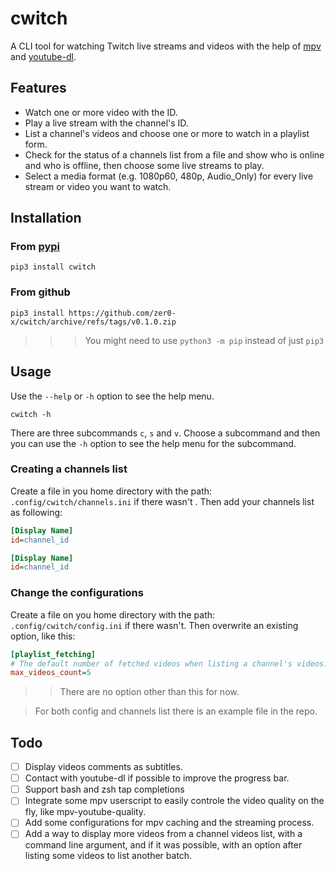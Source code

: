 # cwitch

A CLI tool for watching Twitch live streams and videos with the help of [mpv](https://mpv.io/) and [youtube-dl](https://youtube-dl.org/).

## Features

-   Watch one or more video with the ID.
-   Play a live stream with the channel's ID.
-   List a channel's videos and choose one or more to watch in a playlist form.
-   Check for the status of a channels list from a file and show who is online and who is offline, then choose some live streams to play.
-   Select a media format (e.g. 1080p60, 480p, Audio_Only) for every live stream or video you want to watch.

## Installation

### From [pypi](https://pypi.org/project/cwitch/)

```
pip3 install cwitch
```

### From github

```shell
pip3 install https://github.com/zer0-x/cwitch/archive/refs/tags/v0.1.0.zip
```

> > > You might need to use `python3 -m pip` instead of just `pip3`

## Usage

Use the `--help` or `-h` option to see the help menu.

```shell
cwitch -h
```

There are three subcommands `c`, `s` and `v`. Choose a subcommand and then you can use the `-h` option to see the help menu for the subcommand.

### Creating a channels list

Create a file in you home directory with the path: `.config/cwitch/channels.ini` if there wasn't . Then add your channels list as following:

```ini
[Display Name]
id=channel_id

[Display Name]
id=channel_id
```

### Change the configurations

Create a file on you home directory with the path: `.config/cwitch/config.ini` if there wasn't. Then overwrite an existing option, like this:

```ini
[playlist_fetching]
# The default number of fetched videos when listing a channel's videos.
max_videos_count=5
```

> > There are no option other than this for now.

> For both config and channels list there is an example file in the repo.

## Todo
- [ ] Display videos comments as subtitles.
- [ ] Contact with youtube-dl if possible to improve the progress bar.
- [ ] Support bash and zsh tap completions
- [ ] Integrate some mpv userscript to easily controle the video quality on the fly, like mpv-youtube-quality.
- [ ] Add some configurations for mpv caching and the streaming process.
- [ ] Add a way to display more videos from a channel videos list, with a command line argument, and if it was possible, with an option after listing some videos to list another batch.
